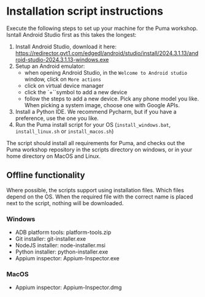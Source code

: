 # Installation script instructions

Execute the following steps to set up your machine for the Puma workshop. Isntall Android Studio first as this takes the
longest:
1. Install Android Studio, download it here: https://redirector.gvt1.com/edgedl/android/studio/install/2024.3.1.13/android-studio-2024.3.1.13-windows.exe
2. Setup an Android emulator:
   * when opening Android Studio, in the `Welcome to Android studio` window, click on `More actions`
   * click on virtual device manager
   * click the `+``symbol to add a new device
   * follow the steps to add a new device. Pick any phone model you like. When picking a system image, choose one with Google APIs.
3. Install a Python IDE. We recommend Pycharm, but if you have a preference, use the one you like.
4. Run the Puma install script for your OS (`install_windows.bat`, `install_linux.sh` or `install_macos.sh`)

The script should install all requirements for Puma, and checks out the Puma workshop repository in the scripts
directory on windows, or in your home directory on MacOS and Linux.

## Offline functionality
Where possible, the scripts support using installation files. Which files depend on the OS.
When the required file with the correct name is placed next to the script, nothing will be downloaded.

### Windows
* ADB platform tools: platform-tools.zip
* Git installer: git-installer.exe
* NodeJS installer: node-installer.msi
* Python installer: python-installer.exe
* Appium inspector: Appium-Inspector.exe

### MacOS
* Appium inspector: Appium-Inspector.dmg
